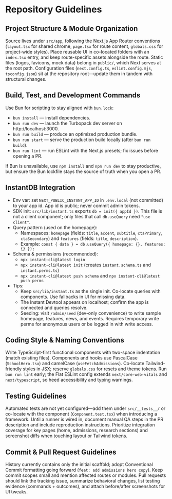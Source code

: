 # Repository Guidelines

## Project Structure & Module Organization
Source lives under `src/app`, following the Next.js App Router conventions (`layout.tsx` for shared chrome, `page.tsx` for route content, `globals.css` for project-wide styles). Place reusable UI in co-located folders with an `index.tsx` entry, and keep route-specific assets alongside the route. Static files (logos, favicons, mock data) belong in `public/`, which Next serves at the root path. Configuration files (`next.config.ts`, `eslint.config.mjs`, `tsconfig.json`) sit at the repository root—update them in tandem with structural changes.

## Build, Test, and Development Commands
Use Bun for scripting to stay aligned with `bun.lock`:
- `bun install` — install dependencies.
- `bun run dev` — launch the Turbopack dev server on http://localhost:3000.
- `bun run build` — produce an optimized production bundle.
- `bun run start` — serve the production build locally (after `bun run build`).
- `bun run lint` — run ESLint with the Next.js presets; fix issues before opening a PR.

If Bun is unavailable, use `npm install` and `npm run dev` to stay productive, but ensure the Bun lockfile stays the source of truth when you open a PR.

## InstantDB Integration
- Env var: set `NEXT_PUBLIC_INSTANT_APP_ID` in `.env.local` (not committed) to your app id. App id is public; never commit admin tokens.
- SDK init: `src/lib/instant.ts` exports `db = init({ appId })`. This file is not a client component; only files that call `db.useQuery` need `"use client"`.
- Query pattern (used on the homepage):
  - Namespaces: `homepage` (fields: `title`, `accent`, `subtitle`, `ctaPrimary`, `ctaSecondary`) and `features` (fields: `title`, `description`).
  - Example: `const { data } = db.useQuery({ homepage: {}, features: {} });`
- Schema & permissions (recommended):
  - `npx instant-cli@latest login`
  - `npx instant-cli@latest init` (creates `instant.schema.ts` and `instant.perms.ts`)
  - `npx instant-cli@latest push schema` and `npx instant-cli@latest push perms`
- Tips:
  - Keep `src/lib/instant.ts` as the single init. Co-locate queries with components. Use fallbacks in UI for missing data.
  - The Instant Devtool appears on localhost; confirm the app is connected and queries resolve.
  - Seeding: visit `/admin/seed` (dev-only convenience) to write sample homepage, features, news, and events. Requires temporary write perms for anonymous users or be logged in with write access.

## Coding Style & Naming Conventions
Write TypeScript-first functional components with two-space indentation (match existing files). Components and hooks use PascalCase (`SchoolHero.tsx`) and camelCase (`useFetchAdmissions`). Co-locate Tailwind-friendly styles in JSX; reserve `globals.css` for resets and theme tokens. Run `bun run lint` early; the Flat ESLint config extends `next/core-web-vitals` and `next/typescript`, so heed accessibility and typing warnings.

## Testing Guidelines
Automated tests are not yet configured—add them under `src/__tests__/` or co-locate with the component (`Component.test.tsx`) when introducing a framework. Until a runner is wired in, document manual QA steps in the PR description and include reproduction instructions. Prioritize integration coverage for key pages (home, admissions, research sections) and screenshot diffs when touching layout or Tailwind tokens.

## Commit & Pull Request Guidelines
History currently contains only the initial scaffold; adopt Conventional Commit formatting going forward (`feat: add admissions hero copy`). Keep commit scopes small and mention affected routes or modules. Pull requests should link the tracking issue, summarize behavioral changes, list testing evidence (commands + outcomes), and attach before/after screenshots for UI tweaks.
